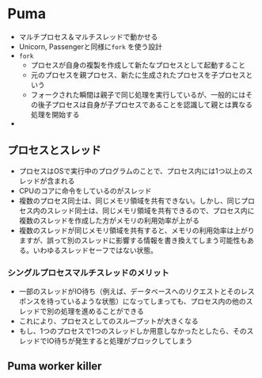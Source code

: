 # Puma

- マルチプロセス＆マルチスレッドで動かせる
- Unicorn, Passengerと同様に`fork` を使う設計
- `fork`
  - プロセスが自身の複製を作成して新たなプロセスとして起動すること
  - 元のプロセスを親プロセス、新たに生成されたプロセスを子プロセスという
  - フォークされた瞬間は親子で同じ処理を実行しているが、一般的にはその後子プロセスは自身が子プロセスであることを認識して親とは異なる処理を開始する
-
## プロセスとスレッド
- プロセスはOSで実行中のプログラムのことで、プロセス内には1つ以上のスレッドが含まれる
- CPUのコアに命令をしているのがスレッド
- 複数のプロセス同士は、同じメモリ領域を共有できない。しかし、同じプロセス内のスレッド同士は、同じメモリ領域を共有できるので、プロセス内に複数のスレッドを作成した方がメモリの利用効率が上がる
- 複数のスレッドが同じメモリ領域を共有すると、メモリの利用効率は上がりますが、誤って別のスレッドに影響する情報を書き換えてしまう可能性もある。いわゆるスレッドセーフではない状態。

### シングルプロセスマルチスレッドのメリット
- 一部のスレッドがIO待ち（例えば、データベースへのリクエストとそのレスポンスを待っているような状態）になってしまっても、プロセス内の他のスレッドで別の処理を進めることができる
- これにより、プロセスとしてのスループットが大きくなる
- もし、1つのプロセスで1つのスレッドしか用意しなかったとしたら、そのスレッドでIO待ちが発生すると処理がブロックしてしまう
## Puma worker killer